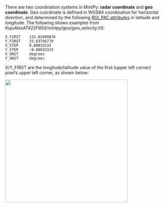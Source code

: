 There are two coordination systems in MintPy: **radar coordinate** and **geo coordinate**. Geo coordinate is defined in WGS84 coordination for horizontal direction, and determined by the following [ROI_PAC attributes](https://github.com/insarlab/MintPy/wiki/Attributes) in latitude and longitude. The following shows examples from *KujuAlosAT422F650/mintpy/geo/geo_velocity.h5*:

```
X_FIRST    131.02409876
Y_FIRST    33.63756779
X_STEP     0.00033333
Y_STEP     -0.00033333
X_UNIT     degrees
Y_UNIT     degrees
```

X/Y_FIRST are the longitude/latitude value of the first (upper left corner) pixel’s upper left corner, as shown below:   

<img src="https://yunjunzhang.files.wordpress.com/2019/06/coord_index.png" width="400">
